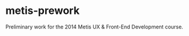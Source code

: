metis-prework
=============

Preliminary work for the 2014 Metis UX &amp; Front-End Development course.
